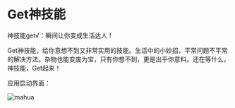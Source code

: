 # Get神技能

神技能get√：瞬间让你变成生活达人！

Get神技能，给你意想不到又非常实用的技能。生活中的小妙招，平常问题不平常的解决方法。杂物也能变废为宝，只有你想不到，更是出乎你意料。还在等什么，神技能，Get起来！


应用启动界面：

![mahua](https://github.com/souvc/Getsjn/blob/master/WebRoot/WEB-INF/images/t016f10e9ce457b1c67.jpg?raw=true)


